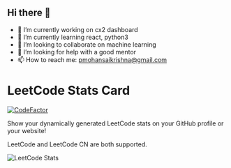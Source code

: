 ## Hi there 👋

<!--
**prathap442/prathap442** is a ✨ _special_ ✨ repository because its `README.md` (this file) appears on your GitHub profile.

Here are some ideas to get you started:

- 🔭 I’m currently working on ...
- 🌱 I’m currently learning ...
- 👯 I’m looking to collaborate on ...
- 🤔 I’m looking for help with ...
- 💬 Ask me about ...
- 📫 How to reach me: ...
- 😄 Pronouns: ...
- ⚡ Fun fact: ...
-->
- 🔭 I’m currently working on cx2 dashboard
- 🌱 I’m currently learning react, python3
- 👯 I’m looking to collaborate on machine learning
- 🤔 I’m looking for help with a good mentor
- 📫 How to reach me: pmohansaikrishna@gmail.com


# LeetCode Stats Card

[![CodeFactor](https://www.codefactor.io/repository/github/jacoblincool/leetcode-stats-card/badge)](https://www.codefactor.io/repository/github/jacoblincool/leetcode-stats-card)

Show your dynamically generated LeetCode stats on your GitHub profile or your website!

LeetCode and LeetCode CN are both supported.

![LeetCode Stats](https://leetcard.jacoblin.cool/pmohansaikrishna?theme=light&font=Cormorant%20Infant)
